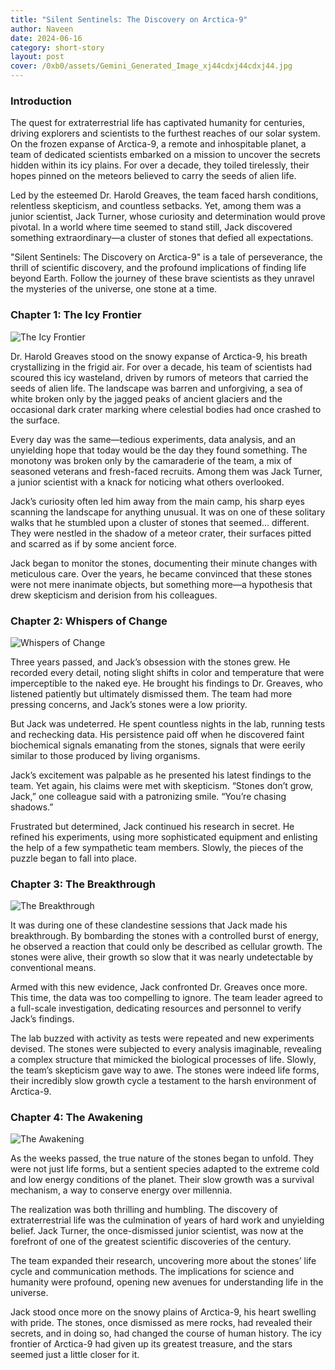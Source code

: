```yaml
---
title: "Silent Sentinels: The Discovery on Arctica-9"
author: Naveen
date: 2024-06-16
category: short-story
layout: post
cover: /0xb0/assets/Gemini_Generated_Image_xj44cdxj44cdxj44.jpg
---
```


### Introduction

The quest for extraterrestrial life has captivated humanity for centuries, driving explorers and scientists to the furthest reaches of our solar system. On the frozen expanse of Arctica-9, a remote and inhospitable planet, a team of dedicated scientists embarked on a mission to uncover the secrets hidden within its icy plains. For over a decade, they toiled tirelessly, their hopes pinned on the meteors believed to carry the seeds of alien life.

Led by the esteemed Dr. Harold Greaves, the team faced harsh conditions, relentless skepticism, and countless setbacks. Yet, among them was a junior scientist, Jack Turner, whose curiosity and determination would prove pivotal. In a world where time seemed to stand still, Jack discovered something extraordinary—a cluster of stones that defied all expectations.

"Silent Sentinels: The Discovery on Arctica-9" is a tale of perseverance, the thrill of scientific discovery, and the profound implications of finding life beyond Earth. Follow the journey of these brave scientists as they unravel the mysteries of the universe, one stone at a time.

### Chapter 1: The Icy Frontier

![The Icy Frontier](/0xb0/assets/Gemini_Generated_Image_69t67g69t67g69t6.jpg)

Dr. Harold Greaves stood on the snowy expanse of Arctica-9, his breath crystallizing in the frigid air. For over a decade, his team of scientists had scoured this icy wasteland, driven by rumors of meteors that carried the seeds of alien life. The landscape was barren and unforgiving, a sea of white broken only by the jagged peaks of ancient glaciers and the occasional dark crater marking where celestial bodies had once crashed to the surface.

Every day was the same—tedious experiments, data analysis, and an unyielding hope that today would be the day they found something. The monotony was broken only by the camaraderie of the team, a mix of seasoned veterans and fresh-faced recruits. Among them was Jack Turner, a junior scientist with a knack for noticing what others overlooked.

Jack’s curiosity often led him away from the main camp, his sharp eyes scanning the landscape for anything unusual. It was on one of these solitary walks that he stumbled upon a cluster of stones that seemed... different. They were nestled in the shadow of a meteor crater, their surfaces pitted and scarred as if by some ancient force.

Jack began to monitor the stones, documenting their minute changes with meticulous care. Over the years, he became convinced that these stones were not mere inanimate objects, but something more—a hypothesis that drew skepticism and derision from his colleagues.

### Chapter 2: Whispers of Change

![Whispers of Change](/0xb0/assets/Gemini_Generated_Image_xj44cexj44cexj44.jpg)

Three years passed, and Jack’s obsession with the stones grew. He recorded every detail, noting slight shifts in color and temperature that were imperceptible to the naked eye. He brought his findings to Dr. Greaves, who listened patiently but ultimately dismissed them. The team had more pressing concerns, and Jack’s stones were a low priority.

But Jack was undeterred. He spent countless nights in the lab, running tests and rechecking data. His persistence paid off when he discovered faint biochemical signals emanating from the stones, signals that were eerily similar to those produced by living organisms.

Jack’s excitement was palpable as he presented his latest findings to the team. Yet again, his claims were met with skepticism. “Stones don’t grow, Jack,” one colleague said with a patronizing smile. “You’re chasing shadows.”

Frustrated but determined, Jack continued his research in secret. He refined his experiments, using more sophisticated equipment and enlisting the help of a few sympathetic team members. Slowly, the pieces of the puzzle began to fall into place.

### Chapter 3: The Breakthrough

![The Breakthrough](/0xb0/assets/Gemini_Generated_Image_fmpe5hfmpe5hfmpe.jpg)

It was during one of these clandestine sessions that Jack made his breakthrough. By bombarding the stones with a controlled burst of energy, he observed a reaction that could only be described as cellular growth. The stones were alive, their growth so slow that it was nearly undetectable by conventional means.

Armed with this new evidence, Jack confronted Dr. Greaves once more. This time, the data was too compelling to ignore. The team leader agreed to a full-scale investigation, dedicating resources and personnel to verify Jack’s findings.

The lab buzzed with activity as tests were repeated and new experiments devised. The stones were subjected to every analysis imaginable, revealing a complex structure that mimicked the biological processes of life. Slowly, the team’s skepticism gave way to awe. The stones were indeed life forms, their incredibly slow growth cycle a testament to the harsh environment of Arctica-9.

### Chapter 4: The Awakening

![The Awakening](/0xb0/assets/Gemini_Generated_Image_3m43s23m43s23m43.jpg)

As the weeks passed, the true nature of the stones began to unfold. They were not just life forms, but a sentient species adapted to the extreme cold and low energy conditions of the planet. Their slow growth was a survival mechanism, a way to conserve energy over millennia.

The realization was both thrilling and humbling. The discovery of extraterrestrial life was the culmination of years of hard work and unyielding belief. Jack Turner, the once-dismissed junior scientist, was now at the forefront of one of the greatest scientific discoveries of the century.

The team expanded their research, uncovering more about the stones’ life cycle and communication methods. The implications for science and humanity were profound, opening new avenues for understanding life in the universe.

Jack stood once more on the snowy plains of Arctica-9, his heart swelling with pride. The stones, once dismissed as mere rocks, had revealed their secrets, and in doing so, had changed the course of human history. The icy frontier of Arctica-9 had given up its greatest treasure, and the stars seemed just a little closer for it.
